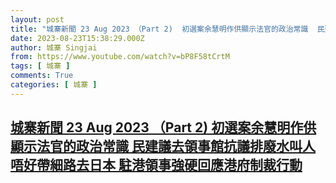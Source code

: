 ```yaml
---
layout: post
title: "城寨新聞 23 Aug 2023 （Part 2)  初選案余慧明作供顯示法官的政治常識  民建議去領事館抗議排廢水叫人唔好帶細路去日本 駐港領事強硬回應港府制裁行動"
date: 2023-08-23T15:38:29.000Z
author: 城寨 Singjai
from: https://www.youtube.com/watch?v=bP8F58tCrtM
tags: [ 城寨 ]
comments: True
categories: [ 城寨 ]
---
```

<!--1692805109000-->
[城寨新聞 23 Aug 2023 （Part 2)  初選案余慧明作供顯示法官的政治常識  民建議去領事館抗議排廢水叫人唔好帶細路去日本 駐港領事強硬回應港府制裁行動](https://www.youtube.com/watch?v=bP8F58tCrtM)
------

<div>

</div>
